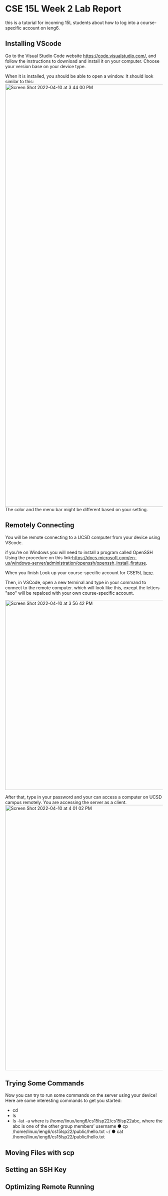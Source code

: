 # CSE 15L Week 2 Lab Report

this is a tutorial for incoming 15L students about how to log into a course-specific account on ieng6. 

## Installing VScode

Go to the Visual Studio Code website https://code.visualstudio.com/, and follow the instructions to download and install it on your computer. Choose your version base on your device type.

When it is installed, you should be able to open a window. It should look similar to this:
<img width="1351" alt="Screen Shot 2022-04-10 at 3 44 00 PM" src="https://user-images.githubusercontent.com/64039891/162643108-88e13fdc-6f90-41db-9563-8582b4ab866b.png">
The color and the menu bar might be different based on your setting. 

## Remotely Connecting
You will be remote connecting to a UCSD computer from your device using VScode. 

if you’re on Windows you will need to install a program called OpenSSH Using the procedure on this link:https://docs.microsoft.com/en-us/windows-server/administration/openssh/openssh_install_firstuse.

When you finish Look up your course-specific account for CSE15L [here](https://sdacs.ucsd.edu/~icc/index.php.).

Then, in VSCode, open a new terminal and type in your command to connect to the remote computer. which will look like this, except the letters "aoo" will be repalced with your own course-specific account.  

<img width="607" alt="Screen Shot 2022-04-10 at 3 56 42 PM" src="https://user-images.githubusercontent.com/64039891/162643468-d97c5e8a-6057-4042-a970-5bf86b4ebfff.png">

After that, type in your password and your can access a computer on UCSD campus remotely. You are accessing the server as a client. 
<img width="848" alt="Screen Shot 2022-04-10 at 4 01 02 PM" src="https://user-images.githubusercontent.com/64039891/162643633-32171bd2-5142-4123-94ae-3f78752edc36.png">

## Trying Some Commands
Now you can try to run some commands on the server using your device! Here are some interesting commands to get you started:
- cd
- ls
- ls -lat
-a
<directory> where <directory> is
/home/linux/ieng6/cs15lsp22/cs15lsp22abc, where the abc is one
of the other group members’ username
● cp /home/linux/ieng6/cs15lsp22/public/hello.txt ~/
● cat /home/linux/ieng6/cs15lsp22/public/hello.txt



## Moving Files with scp

## Setting an SSH Key

## Optimizing Remote Running


